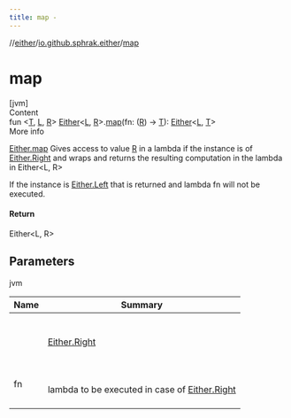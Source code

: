 ```yaml
---
title: map -
---
```

//[either](../index.md)/[io.github.sphrak.either](index.md)/[map](map.md)



# map  
[jvm]  
Content  
fun <[T](map.md), [L](map.md), [R](map.md)> [Either](-either/index.md)<[L](map.md), [R](map.md)>.[map](map.md)(fn: ([R](map.md)) -> [T](map.md)): [Either](-either/index.md)<[L](map.md), [T](map.md)>  
More info  


[Either.map](map.md) Gives access to value [R](map.md) in a lambda if the instance is of [Either.Right](-either/-right/index.md) and wraps and returns the resulting computation in the lambda in Either<L, R>



If the instance is [Either.Left](-either/-left/index.md) that is returned and lambda fn will not be executed.



#### Return  


Either<L, R>



## Parameters  
  
jvm  
  
|  Name|  Summary| 
|---|---|
| <a name="io.github.sphrak.either//map/io.github.sphrak.either.Either[TypeParam(bounds=[kotlin.Any?]),TypeParam(bounds=[kotlin.Any?])]#kotlin.Function1[TypeParam(bounds=[kotlin.Any?]),TypeParam(bounds=[kotlin.Any?])]/PointingToDeclaration/"></a><receiver>| <a name="io.github.sphrak.either//map/io.github.sphrak.either.Either[TypeParam(bounds=[kotlin.Any?]),TypeParam(bounds=[kotlin.Any?])]#kotlin.Function1[TypeParam(bounds=[kotlin.Any?]),TypeParam(bounds=[kotlin.Any?])]/PointingToDeclaration/"></a><br><br>[Either.Right](-either/-right/index.md)<br><br>
| <a name="io.github.sphrak.either//map/io.github.sphrak.either.Either[TypeParam(bounds=[kotlin.Any?]),TypeParam(bounds=[kotlin.Any?])]#kotlin.Function1[TypeParam(bounds=[kotlin.Any?]),TypeParam(bounds=[kotlin.Any?])]/PointingToDeclaration/"></a>fn| <a name="io.github.sphrak.either//map/io.github.sphrak.either.Either[TypeParam(bounds=[kotlin.Any?]),TypeParam(bounds=[kotlin.Any?])]#kotlin.Function1[TypeParam(bounds=[kotlin.Any?]),TypeParam(bounds=[kotlin.Any?])]/PointingToDeclaration/"></a><br><br>lambda to be executed in case of [Either.Right<R>](-either/index.md)<br><br>
  
  



